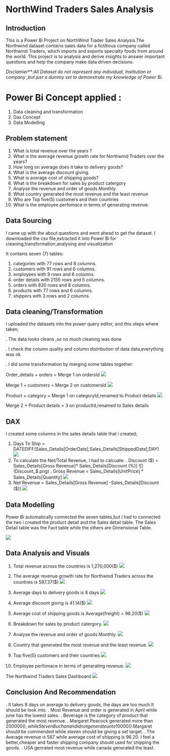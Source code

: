 # NorthWind Traders Sales Analysis

## Introduction

This is a  Power Bi Project on  NorthWind Trader Sales Analysis.The Northwind dataset contains sales data for a fictitious company called Northwind Traders, which imports and exports specialty foods from around the world. This project is to analysis and derive insights to answer important questions and help the company make data driven decisions.

_Disclamier_**:_All Dataset do not represent any individual, Institution or company ,but just a dummy set to demonstrate my knowledge of Power Bi._

# Power Bi Concept applied :

1. Data cleaning and transformation
2. Dax Concept
3. Data Modelling

## Problem statement

1.  What is total revenue over the years ?
2. What is the average revenue growth rate for Northwind Traders over the years?
3. How long on average does it take to delivery goods?
4. What is the average discount giving.
5. What is average cost of shipping goods?
6. What is the breakdown for sales by product catergory
7. Analyse the revenue and order of goods Monthly.
7. What country generated the most revenue and the least revenue
8.  Who are Top five(5) customers and their countries
9. What is the employee perfomace in terms of genarating revenue.

## Data Sourcing

I came up with the about questions and went ahead to get the dataset. I downloaded the csv file,extracted it into Power Bi for cleaning,transformation,analysing and visualization

It contains seven (7) tables:

1. categories with 77 rows and 8 columns.
2. customers with 91 rows and 6 columns.
3. employees with 9 rows and 6 columns.
4. order details with 2155 rows and 5 columns.
5. orders with 830 rows and 8 columns.
6. products with 77 rows and 6 columns.
7. shippers with 3 rows and 2 columns.

## Data cleaning/Transformation

 I uploaded the datasets into the power query editor, and this steps where taken;

 . The data looks cleans ,so no much cleaning was done 
 
 . I check the column quality and column distribution of data data,everything was ok
 
 . I did some transformation by merging some tables together:
     
   Order_details + orders = Merge 1 on ordersId
   ![](Merging_1.png)
        
   Merge 1 + customers = Merge 2 on  customersId
    ![](Merging_2.png)    
    
   Product + category = Merge 1 on categoryId,renamed to Product details
    ![](Merging_3.png)
    
   Merge 2 + Product details = 3 on productId,renamed to Sales details

   ## DAX

   I created some columns in the sales details table that i created;

   1. Days To Ship = DATEDIFF(Sales_Details[OrderDate],Sales_Details[ShippedDate],DAY)
      ![](Days_to_ship.png)
   2. To calculate the Net/Total Revenue, I had to calcuate:
   . Discount ($) = Sales_Details[Gross Revenue]* Sales_Details[Discount (%)]
      ![](Discount_$.png)
   . Gross Revenue = Sales_Details[UnitPrice] * Sales_Details[Quantity]
      ![](Gross_revenue.png)
  3.  Net Revenue = Sales_Details[Gross Revenue] -Sales_Details[Discount ($)]
      ![](Net_Revenue.png)

## Data Modelling

Power Bi automatically connected the seven tables,but i had to connected the two i created the product detail and the Sales detail table. The Sales Detail table was the Fact table while the others are Dimensional Table.

![](Data_Model.png)

## Data Analysis and Visuals
1. Total revenue across the countries is 1,270,000($)
   ![](Total_Revenue.png)

2. The average revenue growth rate for Northwind Traders across the countries is 587.37($)
![](Average_Revenue.png)

3. Average days  to delivery goods is 8 days
![](Average_Days_To_Ship.png)

7. Average discount giving is 41.14($)
![](Average_Discount.png)

8. Average cost of shipping goods is Average(freight) = 96.20($)
![](Averge_shipping_cost.png)

9. Breakdown for sales by product catergory.
![](Revenue_By_Category.png)

10. Analyse the revenue and order of goods Monthly.
![](By_Month.png)

11. Country that generated the most revenue and the least revenue.
![](By_Country.png)
 
12. Top five(5) customers and their countries
![](Top5.png)

13. Employee perfomace in terms of genarating revenue.
![](By_Employee.png)

The Northwind Traders Sales Dashboard
![](Northwind_Dashboard.png)

## Conclusion And Recommendation
. It takes 8 days on average to delivery goods, the days are too much.It should be look into.
. Most Revenue and order is generated in April while june has the lowest sales.
. Beverage is the category of product that generated the most revenue.
. Margaret Peacock generated more than 200000($),while Steven Buchanan did not generate uo to 10000($).Margaret should be commended while steven should be giving a set target.
. The Average revenue is 587 while average cost of shipping is 96.20. I feel a better,cheaper and faster shipping company should used for shipping the goods.
. USA genrated most revenue while canada generated the least.


